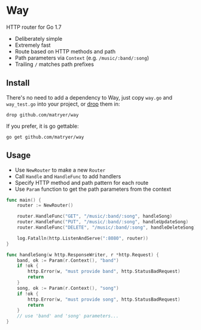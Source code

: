 # Way
HTTP router for Go 1.7

* Deliberately simple
* Extremely fast
* Route based on HTTP methods and path
* Path parameters via `Context` (e.g. `/music/:band/:song`)
* Trailing `/` matches path prefixes

## Install

There's no need to add a dependency to Way, just copy `way.go` and `way_test.go` into your project, or [drop](https://github.com/matryer/drop) them in:

```
drop github.com/matryer/way
```

If you prefer, it is go gettable:

```
go get github.com/matryer/way
```

## Usage

* Use `NewRouter` to make a new `Router`
* Call `Handle` and `HandleFunc` to add handlers
* Specify HTTP method and path pattern for each route
* Use `Param` function to get the path parameters from the context

```go
func main() {
	router := NewRouter()

	router.HandleFunc("GET", "/music/:band/:song", handleSong)
	router.HandleFunc("PUT", "/music/:band/:song", handleUpdateSong)
	router.HandleFunc("DELETE", "/music/:band/:song", handleDeleteSong)

	log.Fatalln(http.ListenAndServe(":8080", router))
}

func handleSong(w http.ResponseWriter, r *http.Request) {
	band, ok := Param(r.Context(), "band")
	if !ok {
		http.Error(w, "must provide band", http.StatusBadRequest)
		return
	}
	song, ok := Param(r.Context(), "song")
	if !ok {
		http.Error(w, "must provide song", http.StatusBadRequest)
		return
	}
	// use 'band' and 'song' parameters...
}
```
